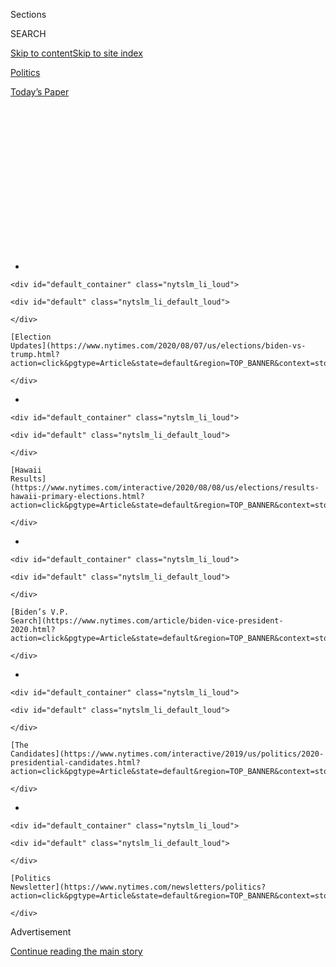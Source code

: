 <div id="app">

<div>

<div>

<div>

<div class="NYTAppHideMasthead css-1q2w90k e1suatyy0">

<div class="section css-ui9rw0 e1suatyy2">

<div class="css-eph4ug er09x8g0">

<div class="css-6n7j50">

</div>

<span class="css-1dv1kvn">Sections</span>

<div class="css-10488qs">

<span class="css-1dv1kvn">SEARCH</span>

</div>

[Skip to content](#site-content)[Skip to site index](#site-index)

</div>

<div id="masthead-section-label" class="css-1wr3we4 eaxe0e00">

[Politics](https://www.nytimes.com/section/politics)

</div>

<div class="css-10698na e1huz5gh0">

</div>

</div>

<div id="masthead-bar-one" class="section hasLinks css-15hmgas e1csuq9d3">

<div class="css-uqyvli e1csuq9d0">

</div>

<div class="css-1uqjmks e1csuq9d1">

</div>

<div class="css-9e9ivx">

[](https://myaccount.nytimes.com/auth/login?response_type=cookie&client_id=vi)

</div>

<div class="css-1bvtpon e1csuq9d2">

[Today’s Paper](https://www.nytimes.com/section/todayspaper)

</div>

</div>

</div>

</div>

<div data-aria-hidden="false">

<div id="site-content" role="main">

<div>

<div class="css-1aor85t" style="opacity:0.000000001;z-index:-1;visibility:hidden">

<div class="css-1hqnpie">

<div class="css-epjblv">

<span class="css-17xtcya">[Politics](/section/politics)</span><span class="css-x15j1o">|</span><span class="css-fwqvlz">Russia
Continues Interfering in Election to Try to Help Trump, U.S.
Intelligence Says</span>

</div>

<div class="css-k008qs">

<div class="css-1iwv8en">

<span class="css-18z7m18"></span>

<div>

</div>

</div>

<span class="css-1n6z4y">https://nyti.ms/2PA1EJ6</span>

<div class="css-1705lsu">

<div class="css-4xjgmj">

<div class="css-4skfbu" role="toolbar" data-aria-label="Social Media Share buttons, Save button, and Comments Panel with current comment count" data-testid="share-tools">

  - 
  - 
  - 
  - 
    
    <div class="css-6n7j50">
    
    </div>

  - 

</div>

</div>

</div>

</div>

</div>

</div>

<div id="NYT_TOP_BANNER_REGION" class="css-13pd83m">

<div>

<div id="styln-elections-notifications-menu" class="section interactive-content interactive-size-medium css-1edisqu">

<div class="css-17ih8de interactive-body">

<div class="nytslm_innerContainer" data-aria-live="polite">

<div class="nytslm_title">

</div>

  - 
    
    <div id="default_container" class="nytslm_li_loud">
    
    <div id="default" class="nytslm_li_default_loud">
    
    </div>
    
    [Election
    Updates](https://www.nytimes.com/2020/08/07/us/elections/biden-vs-trump.html?action=click&pgtype=Article&state=default&region=TOP_BANNER&context=storylines_menu)
    
    </div>

  - 
    
    <div id="default_container" class="nytslm_li_loud">
    
    <div id="default" class="nytslm_li_default_loud">
    
    </div>
    
    [Hawaii
    Results](https://www.nytimes.com/interactive/2020/08/08/us/elections/results-hawaii-primary-elections.html?action=click&pgtype=Article&state=default&region=TOP_BANNER&context=storylines_menu)
    
    </div>

  - 
    
    <div id="default_container" class="nytslm_li_loud">
    
    <div id="default" class="nytslm_li_default_loud">
    
    </div>
    
    [Biden’s V.P.
    Search](https://www.nytimes.com/article/biden-vice-president-2020.html?action=click&pgtype=Article&state=default&region=TOP_BANNER&context=storylines_menu)
    
    </div>

  - 
    
    <div id="default_container" class="nytslm_li_loud">
    
    <div id="default" class="nytslm_li_default_loud">
    
    </div>
    
    [The
    Candidates](https://www.nytimes.com/interactive/2019/us/politics/2020-presidential-candidates.html?action=click&pgtype=Article&state=default&region=TOP_BANNER&context=storylines_menu)
    
    </div>

  - 
    
    <div id="default_container" class="nytslm_li_loud">
    
    <div id="default" class="nytslm_li_default_loud">
    
    </div>
    
    [Politics
    Newsletter](https://www.nytimes.com/newsletters/politics?action=click&pgtype=Article&state=default&region=TOP_BANNER&context=storylines_menu)
    
    </div>

</div>

</div>

</div>

</div>

</div>

<div id="top-wrapper" class="css-1sy8kpn">

<div id="top-slug" class="css-l9onyx">

Advertisement

</div>

[Continue reading the main story](#after-top)

<div class="ad top-wrapper" style="text-align:center;height:100%;display:block;min-height:250px">

<div id="top" class="place-ad" data-position="top" data-size-key="top">

</div>

</div>

<div id="after-top">

</div>

</div>

<div>

<div id="sponsor-wrapper" class="css-1hyfx7x">

<div id="sponsor-slug" class="css-19vbshk">

Supported by

</div>

[Continue reading the main story](#after-sponsor)

<div id="sponsor" class="ad sponsor-wrapper" style="text-align:center;height:100%;display:block">

</div>

<div id="after-sponsor">

</div>

</div>

<div class="css-186x18t">

</div>

<div class="css-1vkm6nb ehdk2mb0">

# Russia Continues Interfering in Election to Try to Help Trump, U.S. Intelligence Says

</div>

But a new assessment says China would prefer to see the president
defeated, though it is not clear Beijing is doing much to meddle in the
2020 campaign to help Joseph R. Biden Jr.

<div class="css-79elbk" data-testid="photoviewer-wrapper">

<div class="css-z3e15g" data-testid="photoviewer-wrapper-hidden">

</div>

<div class="css-1a48zt4 ehw59r15" data-testid="photoviewer-children">

![<span class="css-16f3y1r e13ogyst0" data-aria-hidden="true">Joseph R.
Biden Jr. last week in Wilmington, Del. A new intelligence assessment
said Russia continues to interfere in the election on President Trump’s
behalf, while China prefers Mr.
Biden.</span><span class="css-cnj6d5 e1z0qqy90" itemprop="copyrightHolder"><span class="css-1ly73wi e1tej78p0">Credit...</span><span><span>Michelle
V. Agins/The New York
Times</span></span></span>](https://static01.nyt.com/images/2020/08/09/us/politics/09DC-INTEL/merlin_175047585_bb745441-bc29-4907-be99-56a1b4493a5d-articleLarge.jpg?quality=75&auto=webp&disable=upscale)

</div>

</div>

<div class="css-18e8msd">

<div class="css-vp77d3 epjyd6m0">

<div class="css-hus3qt ey68jwv0" data-aria-hidden="true">

[![Julian E.
Barnes](https://static01.nyt.com/images/2019/12/13/reader-center/author-julian-barnes/author-julian-barnes-thumbLarge.png
"Julian E. Barnes")](https://www.nytimes.com/by/julian-e-barnes)

</div>

<div class="css-1baulvz">

By [<span class="css-1baulvz last-byline" itemprop="name">Julian E.
Barnes</span>](https://www.nytimes.com/by/julian-e-barnes)

</div>

</div>

  - 
    
    <div class="css-ld3wwf e16638kd2">
    
    Published Aug. 7, 2020Updated Aug. 8, 2020,
    <span class="css-epvm6">11:05 a.m. ET</span>
    
    </div>

  - 
    
    <div class="css-4xjgmj">
    
    <div class="css-pvvomx" role="toolbar" data-aria-label="Social Media Share buttons, Save button, and Comments Panel with current comment count" data-testid="share-tools">
    
      - 
      - 
      - 
      - 
        
        <div class="css-6n7j50">
        
        </div>
    
      - 
    
    </div>
    
    </div>

</div>

</div>

<div class="section meteredContent css-1r7ky0e" name="articleBody" itemprop="articleBody">

<div class="css-1fanzo5 StoryBodyCompanionColumn">

<div class="css-53u6y8">

WASHINGTON — Russia is using a range of techniques to denigrate Joseph
R. Biden Jr., American intelligence officials said Friday in their first
public assessment that Moscow continues to try to interfere in the 2020
campaign to help President Trump.

At the same time, the officials said China preferred that Mr. Trump be
defeated in November and was weighing whether to take more aggressive
action in the election.

But officials briefed on the intelligence said that Russia was the far
graver, and more immediate, threat. While China seeks to gain influence
in American politics, its leaders have not yet decided to wade directly
into the presidential contest, however much they may dislike Mr. Trump,
the officials said.

The assessment, included in a
[statement](https://www.dni.gov/index.php/newsroom/press-releases/item/2139-statement-by-ncsc-director-william-evanina-election-threat-update-for-the-american-public)
released by William R. Evanina, the director of the National
Counterintelligence and Security Center, suggested the intelligence
community was treading carefully, reflecting the political heat
generated by previous findings.

</div>

</div>

<div class="css-1fanzo5 StoryBodyCompanionColumn">

<div class="css-53u6y8">

[The White House has objected in the
past](https://www.nytimes.com/2020/08/08/magazine/us-russia-intelligence.html?)
to conclusions that Moscow is working to help Mr. Trump, and Democrats
on Capitol Hill have expressed growing concern that the intelligence
agencies are not being forthright enough about Russia’s preference for
him and that the agencies are introducing China’s anti-Trump stance to
balance the scales.

</div>

</div>

<div>

</div>

<div class="css-1fanzo5 StoryBodyCompanionColumn">

<div class="css-53u6y8">

The assessment appeared to draw a distinction between what it called the
“range of measures” being deployed by Moscow to influence the election
and its conclusion that China prefers that Mr. Trump be defeated.

It cited efforts coming out of pro-Russia forces in Ukraine to damage
Mr. Biden and Kremlin-linked figures who “are also seeking to boost
President Trump’s candidacy on social media and Russian television.”

China, it said, has so far signaled its position mostly through
increased public criticism of the administration’s tough line on China
on a variety of fronts.

</div>

</div>

<div class="css-1fanzo5 StoryBodyCompanionColumn">

<div class="css-53u6y8">

An American official briefed on the intelligence said it was wrong to
equate the two countries. Russia, the official said, is a tornado,
capable of inflicting damage on American democracy now. China is more
like climate change, the official said: The threat is real and grave,
but more long term.

<div id="NYT_MAIN_CONTENT_1_REGION" class="css-9tf9ac">

<div>

<div id="styln-nfldraft-updates-block" class="section interactive-content interactive-size-medium css-1ftcdic">

<div class="css-17ih8de interactive-body">

</div>

</div>

</div>

</div>

Democratic lawmakers made the same point about the report, which also
found that Iran was seeking “to undermine U.S. democratic institutions,
President Trump, and to divide the country” ahead of the general
election.

“Unfortunately, today’s statement still treats three actors of differing
intent and capability as equal threats to our democratic elections,”
Speaker Nancy Pelosi and Representative Adam B. Schiff, the chairman of
the House Intelligence Committee, said in a joint statement.

Asked about the report during a news conference on Friday night at his
golf club in New Jersey, Mr. Trump said, “The last person Russia wants
to see in office is Donald Trump because nobody’s been tougher on Russia
than I have.” He said that if Mr. Biden won the presidency, “China would
own our country.”

Aides and allies of Mr. Biden assailed Mr. Trump, saying that he had
repeatedly sided with President Vladimir V. Putin on whether Russia had
intervened to help him in 2016 and that he had been impeached by the
House for trying to pressure Ukraine into helping him undercut Mr.
Biden.

“Donald Trump has publicly and repeatedly invited, emboldened and even
tried to coerce foreign interference in American elections,” said Tony
Blinken, a senior adviser to the former vice president.

</div>

</div>

<div class="css-79elbk" data-testid="photoviewer-wrapper">

<div class="css-z3e15g" data-testid="photoviewer-wrapper-hidden">

</div>

<div class="css-1a48zt4 ehw59r15" data-testid="photoviewer-children">

![<span class="css-16f3y1r e13ogyst0" data-aria-hidden="true">Trump
supporters in Ohio on Thursday, during the president’s visit to a
factory in
Clyde.</span><span class="css-cnj6d5 e1z0qqy90" itemprop="copyrightHolder"><span class="css-1ly73wi e1tej78p0">Credit...</span><span>Anna
Moneymaker for The New York
Times</span></span>](https://static01.nyt.com/images/2020/08/07/us/politics/07dc-intel01/merlin_175407054_9a9b0d69-0170-45e3-b16e-925039855ed2-articleLarge.jpg?quality=75&auto=webp&disable=upscale)

</div>

</div>

<div class="css-1fanzo5 StoryBodyCompanionColumn">

<div class="css-53u6y8">

It is not clear how much China is doing to interfere directly in the
presidential election. Intelligence officials have briefed Congress in
recent days that much of Beijing’s focus is on state and local races.
But Mr. Evanina’s statement on Friday suggested China was on weighing an
increased effort.

</div>

</div>

<div class="css-1fanzo5 StoryBodyCompanionColumn">

<div class="css-53u6y8">

“Although China will continue to weigh the risks and benefits of
aggressive action, its public rhetoric over the past few months has
grown increasingly critical of the current administration’s Covid-19
response, closure of China’s Houston Consulate and actions on other
issues,” Mr. Evanina said.

Mr. Evanina pointed to growing tensions over territorial claims in the
South China Sea, Hong Kong autonomy, the TikTok app and other issues.
China, officials have said, has also tried to collect information on the
presidential campaigns, as it has in previous contests.

The release on Friday was short on specifics, but that was largely
because the intelligence community is intent on trying to protect its
sources of information, said Senator Angus King, the Maine independent
who caucuses with the Democrats.

“The director has basically put the American people on notice that
Russia in particular, also China and Iran, are going to be trying to
meddle in this election and undermine our democratic system,” said Mr.
King, a member of the Senate Intelligence Committee.

Intelligence officials said there was no way to avoid political
criticism when releasing information about the election. An official
with the Office of the Director of National Intelligence said that the
goal was not to rank order threats and that Russia, China and Iran all
pose a danger to the election.

Fighting over the intelligence reports, the official said, only benefits
adversaries trying to sow divisions.

</div>

</div>

<div class="css-1fanzo5 StoryBodyCompanionColumn">

<div class="css-53u6y8">

While both Beijing and Moscow have a preference, the Chinese and Russian
influence campaigns are very different, officials said.

Outside of a few scattered examples, it is hard to find much evidence of
intensifying Chinese influence efforts that could have a national
effect.

Much of what China is doing currently amounts to using its economic
might to influence local politics, officials said. But that is hardly
new. Beijing is also using a variety of means to push back on various
Trump administration policies, including tariffs and bans on Chinese
tech companies, but those efforts are not covert and it is unclear if
they would have an effect on presidential politics.

Russia, but not China, is trying to “actively influence” the outcome of
the 2020 election, said the American official briefed on the underlying
intelligence.

“The fact that adversaries like China or Iran don’t like an American
president’s policies is normal fare,” said Jeremy Bash, a former Obama
administration official. “What’s abnormal, disturbing and dangerous is
that an adversary like Russia is actively trying to get Trump
re-elected.”

Russia tried to use influence campaigns during 2018 midterm voting to
try to sway public opinion, but it did not successfully tamper with
voting infrastructure.

Mr. Evanina said it would be difficult for adversarial countries to try
to manipulate voting results on a large scale. But nevertheless, the
countries could try to interfere in the voting process or take steps
aimed at “calling into question the validity of the election results.”

</div>

</div>

<div class="css-1fanzo5 StoryBodyCompanionColumn">

<div class="css-53u6y8">

The new release comes on the heels of congressional briefings that have
alarmed lawmakers, particularly Democrats. Those briefings have
described a stepped-up Chinese pressure campaign, as well as efforts by
Moscow to paint Mr. Biden as corrupt.

“Ahead of the 2020 U.S. elections, foreign states will continue to use
covert and overt influence measures in their attempts to sway U.S.
voters’ preferences and perspectives, shift U.S. policies, increase
discord in the United States, and undermine the American people’s
confidence in our democratic process,” Mr. Evanina said in a statement.

The statement called out Andriy Derkach, a pro-Russia member of
Ukraine’s Parliament who has been involved in releasing information
about Mr. Biden. Intelligence officials said he had ties to Russian
intelligence.

Intelligence officials have briefed Congress in recent weeks on details
of the Russian efforts to tarnish Mr. Biden as corrupt, prompting
[senior Democrats to
request](https://www.nytimes.com/2020/07/20/us/politics/congress-disinformation-biden-russia-ukraine.html)
more information.

A Senate committee led by Senator Ron Johnson, Republican of Wisconsin,
has been leading an investigation of Mr. Biden’s son Hunter Biden and
his work for Burisma, a Ukrainian energy firm. Some intelligence
officials have said that a witness the committee was seeking to call was
a witting or unwitting agent of Russian disinformation.

Democrats had pushed intelligence officials to release more information
to the public, arguing that only a broad declassification of the foreign
interference attempts can inoculate voters against attempts by Russia,
China or other countries to try to influence voting.

[In meetings on Capitol
Hill](https://www.nytimes.com/2020/07/24/us/politics/election-interference-russia-china-iran.html),
Mr. Evanina and other intelligence officials have expanded their
warnings beyond Russia and have included China and Iran, as well. This
year, the Office of the Director of National Intelligence put Mr.
Evanina in charge of election security briefings to Congress and the
campaigns.

</div>

</div>

<div class="css-1fanzo5 StoryBodyCompanionColumn">

<div class="css-53u6y8">

Intelligence and other officials in recent days have been stepping up
their [releases of
information](https://www.nytimes.com/2020/07/24/us/politics/election-interference-russia-china-iran.html)
about foreign interference efforts, and the [State Department has sent
texts](https://www.nytimes.com/2020/08/06/us/politics/election-meddling-texts-russia-iran.html)
to cellphones around the world advertising a $10 million reward for
information on would-be election hackers.

How effective China’s campaign or Russia’s efforts to smear Mr. Biden as
corrupt have been is not clear. Intelligence agencies focus their work
on the intentions of foreign governments, and steer clear of assessing
if those efforts have had an effect on American voters.

The first reactions from Capitol Hill to the release of the assessment
were positive. A joint statement by the Republican and Democratic
leaders of the Senate Intelligence Committee praised it, and asked
colleagues to refrain from politicizing Mr. Evanina’s statement.

Senator Marco Rubio of Florida, the acting Republican chairman of the
committee, and Senator Mark Warner of Virginia, the Democratic vice
chairman, said they hoped Mr. Evanina continued to make more information
available to the public. But they praised him for responding to calls
for more information.

“Evanina’s statement highlights some of the serious and ongoing threats
to our election from China, Russia, and Iran,” the two men’s joint
statement said. “Everyone — from the voting public, local officials, and
members of Congress — needs to be aware of these threats.”

Maggie Haberman contributed reporting from New York.

</div>

</div>

<div>

</div>

</div>

<div>

</div>

<div>

</div>

<div id="NYT_BELOW_MAIN_CONTENT_REGION">

<div>

<div id="STLYN_guide_v1_STYLN_guide_a" class="section css-l08pwh interactive-content interactive-size-medium">

<div class="css-17ih8de interactive-body">

<div class="g-story g-freebird g-max-limit" data-preview-slug="styln-scroll-guide">

</div>

<div id="g-electionguide-id" class="g-electionguide">

<div class="g-electionguide-container">

<div class="g-electionguide-wrapper">

<div class="g-electionguide-logo">

</div>

# Our 2020 Election Guide

Updated Aug. 8, 2020

  - 
    
    -----
    
    ## The Latest
    
      - With 160 lawsuits filed over voting rules and President Trump's
        baseless claims of fraud, Election Day in America [could become
        Election
        Month](https://www.nytimes.com/2020/08/08/us/politics/voting-nov-3-election.html?action=click&pgtype=Article&state=default&region=BELOW_MAIN_CONTENT&context=storylines_guide).

  - 
    
    -----
    
    ## Biden’s V.P. Search
    
      - [Here are 13
        women](https://www.nytimes.com/article/biden-vice-president-2020.html?action=click&pgtype=Article&state=default&region=BELOW_MAIN_CONTENT&context=storylines_guide)
        who have been under consideration to be Joe Biden’s running
        mate, and why each might be chosen — and might not be.

  - 
    
    -----
    
    ## Keep Up With Our Coverage
    
      - Get an
        [email](https://www.nytimes.com/newsletters/politics?action=click&pgtype=Article&state=default&region=BELOW_MAIN_CONTENT&context=storylines_guide)
        recapping the day’s news
    
    <!-- end list -->
    
      - Download our mobile app on
        [iOS](https://apps.apple.com/us/app/nytimes/id284862083?ls=1&mat_click_id=5c79ae7455014fd1bd66b5610c05b8f2-20191112-16948&referrer=mat_click_id%3D5c79ae7455014fd1bd66b5610c05b8f2-20191112-16948%26link_click_id%3D722930677036718082)
        and
        [Android](http://a.localytics.com/android?id=com.nytimes.android&referrer=utm_source%3Dother_nyt_mobile_web%26utm_medium%3DWeb%2520page%26utm_term%3DGeneral%2520Mobile%2520Page%26utm_campaign%3DNYT%2520Mobile%2520General%2520Page)
        and turn on Breaking News and Politics alerts

</div>

</div>

</div>

</div>

</div>

</div>

</div>

<div>

</div>

<div>

<div id="bottom-wrapper" class="css-1ede5it">

<div id="bottom-slug" class="css-l9onyx">

Advertisement

</div>

[Continue reading the main story](#after-bottom)

<div id="bottom" class="ad bottom-wrapper" style="text-align:center;height:100%;display:block;min-height:90px">

</div>

<div id="after-bottom">

</div>

</div>

</div>

</div>

</div>

## Site Index

<div>

</div>

## Site Information Navigation

  - [© <span>2020</span> <span>The New York Times
    Company</span>](https://help.nytimes.com/hc/en-us/articles/115014792127-Copyright-notice)

<!-- end list -->

  - [NYTCo](https://www.nytco.com/)
  - [Contact
    Us](https://help.nytimes.com/hc/en-us/articles/115015385887-Contact-Us)
  - [Work with us](https://www.nytco.com/careers/)
  - [Advertise](https://nytmediakit.com/)
  - [T Brand Studio](http://www.tbrandstudio.com/)
  - [Your Ad
    Choices](https://www.nytimes.com/privacy/cookie-policy#how-do-i-manage-trackers)
  - [Privacy](https://www.nytimes.com/privacy)
  - [Terms of
    Service](https://help.nytimes.com/hc/en-us/articles/115014893428-Terms-of-service)
  - [Terms of
    Sale](https://help.nytimes.com/hc/en-us/articles/115014893968-Terms-of-sale)
  - [Site Map](https://spiderbites.nytimes.com)
  - [Help](https://help.nytimes.com/hc/en-us)
  - [Subscriptions](https://www.nytimes.com/subscription?campaignId=37WXW)

</div>

</div>

</div>

</div>
